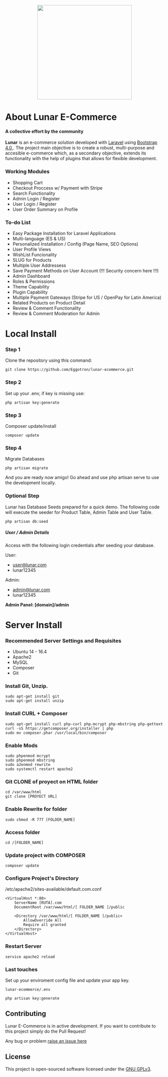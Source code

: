 <p align="center"><img style="width: 300px;" src="http://werkn.mx/img/logo-lunar.svg"></p>

<p align="center">
</p>

# About Lunar E-Commerce
#### A collective effort by the community

<strong>Lunar</strong> is an e-commerce solution developed with <a href="https://laravel.com">Laravel</a> using <a href="https://getbootstrap.com/">Bootstrap 4.0 </a>. The project main objective is to create a robust, multi-purpose and accesible e-commerce which, as a secondary objective, extends its functionality with the help of plugins that allows for flexible development.

### Working Modules

- Shopping Cart
- Checkout Proccess w/ Payment with Stripe
- Search Functionality
- Admin Login / Register
- User Login / Register
- User Order Summary on Profile

### To-do List

- Easy Package Installation for Laravel Applications
- Multi-language (ES & US)
- Personalized Installation / Config (Page Name, SEO Options)
- User Profile Views
- WishList Funcionality
- SLUG for Products
- Multiple User Addressess
- Save Payment Methods on User Account (!!! Security concern here !!!)
- Admin Dashboard
- Roles & Permissions
- Theme Capability
- Plugin Capability
- Multiple Payment Gateways (Stripe for US / OpenPay for Latin America)
- Related Products on Product Detail
- Review & Comment Functionality
- Review & Comment Moderation for Admin


# Local Install

### Step 1

Clone the repository using this command:

```
git clone https://github.com/Eggotron/lunar-ecommerce.git
```
### Step 2

Set up your .env, if key is missing use:

```
php artisan key:generate
```

### Step 3

Composer update/install

```
composer update
```

### Step 4

Migrate Databases

```
php artisan migrate
```

And you are ready now amigo!
Go ahead and use php artisan serve to use the development locally.

### Optional Step

Lunar has Database Seeds prepared for a quick demo. The following code will execute the seeder for Product Table, Admin Table and User Table.

```
php artisan db:seed
```

##### User / Admin Details

Access with the following login credentials after seeding your database.

User:
- user@lunar.com
- lunar12345

Admin:
- admin@lunar.com
- lunar12345


<strong>Admin Panel: [domain]/admin</strong>


# Server Install

### Recommended Server Settings and Requisites

- Ubuntu 14 - 16.4
- Apache2
- MySQL
- Composer
- Git

### Install Git, Unzip.

```
sudo apt-get install git
sudo apt-get install unzip
```

### Install CURL + Composer

```
sudo apt-get install curl php-curl php-mcrypt php-mbstring php-gettext
curl -sS https://getcomposer.org/installer | php
sudo mv composer.phar /usr/local/bin/composer
```

### Enable Mods

```
sudo phpenmod mcrypt
sudo phpenmod mbstring
sudo a2enmod rewrite
sudo systemctl restart apache2
```

### Git CLONE of proyect on HTML folder

```
cd /var/www/html
git clone [PROYECT URL]
```

### Enable Rewrite for folder

```
sudo chmod -R 777 [FOLDER_NAME]

```

### Access folder

```
cd /[FOLDER_NAME]
```

### Update project with COMPOSER 

```
composer update
```

### Configure Project's Directory

/etc/apache2/sites-available/default.com.conf 

```
<VirtualHost *:80>
	ServerName [RUTA].com
	DocumentRoot /var/www/html/[ FOLDER_NAME ]/public

	<Directory /var/www/html/[ FOLDER_NAME ]/public>
		AllowOverride All
		Require all granted
	</Directory>
</VirtualHost>
```

### Restart Server

```
service apache2 reload
```

### Last touches

Set up your enviroment config file and update your app key.

```
lunar-ecommerce/.env

php artisan key:generate
```


## Contributing

Lunar E-Commerce is in active development. If you want to contribute to this project simply do the Pull Request!

Any bug or problem <a href="https://github.com/Eggotron/lunar-ecommerce/issues/new">raise an issue here</a>

## License

This project is open-sourced software licensed under the [GNU GPLv3](https://choosealicense.com/licenses/gpl-3.0/).
